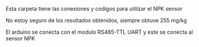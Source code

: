 Esta carpeta tiene las conexiones y codigos para utilizar el NPK sensor

No estoy seguro de los resultados obtenidos, siempre obtuve 255 mg/kg 

El arduino se conecta con el modulo RS485-TTL UART y este se conecta al sensor NPK
